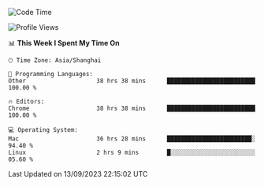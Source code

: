 <!--START_SECTION:waka-->
![Code Time](http://img.shields.io/badge/Code%20Time-1%2C248%20hrs%2034%20mins-blue)

![Profile Views](http://img.shields.io/badge/Profile%20Views-1-blue)

📊 **This Week I Spent My Time On** 

```text
🕑︎ Time Zone: Asia/Shanghai

💬 Programming Languages: 
Other                    38 hrs 38 mins      █████████████████████████   100.00 % 

🔥 Editors: 
Chrome                   38 hrs 38 mins      █████████████████████████   100.00 % 

💻 Operating System: 
Mac                      36 hrs 28 mins      ████████████████████████░   94.40 % 
Linux                    2 hrs 9 mins        █░░░░░░░░░░░░░░░░░░░░░░░░   05.60 % 
```


 Last Updated on 13/09/2023 22:15:02 UTC
<!--END_SECTION:waka-->